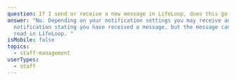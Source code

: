 ```yaml
---
question: If I send or receive a new message in LifeLoop, does this go to email?
answer: "No. Depending on your notification settings you may receive an email
  notification stating you have received a message, but the message can only be
  read in LifeLoop. "
isMobile: false
topics:
  - staff-management
userTypes:
  - staff
---
```

